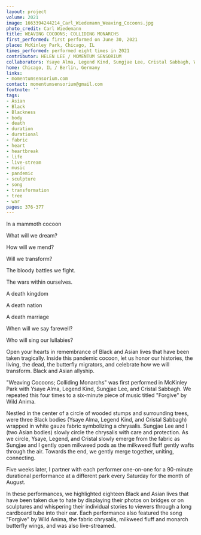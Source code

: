 ```yaml
---
layout: project
volume: 2021
image: 1663394244214_Carl_Wiedemann_Weaving_Cocoons.jpg
photo_credit: Carl Wiedemann
title: WEAVING COCOONS; COLLIDING MONARCHS
first_performed: first performed on June 30, 2021
place: McKinley Park, Chicago, IL
times_performed: performed eight times in 2021
contributor: HELEN LEE / MOMENTUM SENSORIUM
collaborators: Ysaye Alma, Legend Kind, Sungjae Lee, Cristal Sabbagh, Wild Anima
home: Chicago, IL / Berlin, Germany
links:
- momentumsensorium.com
contact: momentumsensorium@gmail.com
footnote: ''
tags:
- Asian
- Black
- Blackness
- body
- death
- duration
- durational
- fabric
- heart
- heartbreak
- life
- live-stream
- music
- pandemic
- sculpture
- song
- transformation
- tree
- war
pages: 376-377
---
```


In a mammoth cocoon

What will we dream? 

How will we mend? 

Will we transform?

The bloody battles we fight. 

The wars within ourselves. 

A death kingdom

A death nation

A death marriage

When will we say farewell? 

Who will sing our lullabies?

Open your hearts in remembrance of Black and Asian lives that have been taken tragically. Inside this pandemic cocoon, let us honor our histories, the living, the dead, the butterfly migrators, and celebrate how we will transform. Black and Asian allyship.

"Weaving Cocoons; Colliding Monarchs" was first performed in McKinley Park with Ysaye Alma, Legend Kind, Sungjae Lee, and Cristal Sabbagh. We repeated this four times to a six-minute piece of music titled "Forgive" by Wild Anima. 

Nestled in the center of a circle of wooded stumps and surrounding trees, were three Black bodies (Ysaye Alma, Legend Kind, and Cristal Sabbagh) wrapped in white gauze fabric symbolizing a chrysalis. Sungjae Lee and I (two Asian bodies) slowly circle the chrysalis with care and protection. As we circle, Ysaye, Legend, and Cristal slowly emerge from the fabric as Sungjae and I gently open milkweed pods as the milkweed fluff gently wafts through the air. Towards the end, we gently merge together, uniting, connecting. 

Five weeks later, I partner with each performer one-on-one for a 90-minute durational performance at a different park every Saturday for the month of August.

In these performances, we highlighted eighteen Black and Asian lives that have been taken due to hate by displaying their photos on bridges or on sculptures and whispering their individual stories to viewers through a long cardboard tube into their ear. Each performance also featured the song "Forgive" by Wild Anima, the fabric chrysalis, milkweed fluff and monarch butterfly wings, and was also live-streamed. 
